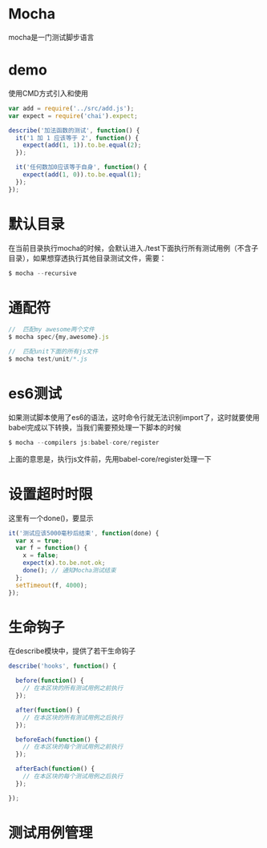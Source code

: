# Mocha
mocha是一门测试脚步语言

# demo
使用CMD方式引入和使用
```js
var add = require('../src/add.js');
var expect = require('chai').expect;

describe('加法函数的测试', function() {
  it('1 加 1 应该等于 2', function() {
    expect(add(1, 1)).to.be.equal(2);
  });

  it('任何数加0应该等于自身', function() {
    expect(add(1, 0)).to.be.equal(1);
  });
});
```

# 默认目录
在当前目录执行mocha的时候，会默认进入./test下面执行所有测试用例（不含子目录），如果想穿透执行其他目录测试文件，需要：
```js
$ mocha --recursive 
```

# 通配符
```js
//  匹配my awesome两个文件
$ mocha spec/{my,awesome}.js

//  匹配unit下面的所有js文件
$ mocha test/unit/*.js
```


# es6测试
如果测试脚本使用了es6的语法，这时命令行就无法识别import了，这时就要使用babel完成以下转换，当我们需要预处理一下脚本的时候
```js
$ mocha --compilers js:babel-core/register
```
上面的意思是，执行js文件前，先用babel-core/register处理一下


# 设置超时时限
这里有一个done()，要显示
```js
it('测试应该5000毫秒后结束', function(done) {
  var x = true;
  var f = function() {
    x = false;
    expect(x).to.be.not.ok;
    done(); // 通知Mocha测试结束
  };
  setTimeout(f, 4000);
});
```

# 生命钩子
在describe模块中，提供了若干生命钩子
```js
describe('hooks', function() {

  before(function() {
    // 在本区块的所有测试用例之前执行
  });

  after(function() {
    // 在本区块的所有测试用例之后执行
  });

  beforeEach(function() {
    // 在本区块的每个测试用例之前执行
  });

  afterEach(function() {
    // 在本区块的每个测试用例之后执行
  });

});
```

# 测试用例管理